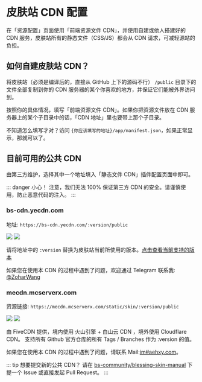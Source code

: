 # 皮肤站 CDN 配置

在「资源配置」页面使用「前端资源文件 CDN」，并使用自建或他人搭建好的 CDN 服务，皮肤站所有的静态文件（CSS/JS）都会从 CDN 请求，可减轻源站的负担。

## 如何自建皮肤站 CDN？

将皮肤站（必须是编译后的，直接从 GitHub 上下的源码不行） `/public` 目录下的文件全部复制到你的 CDN 服务器的某个你喜欢的地方，并保证它们能被外界访问到。

按照你的具体情况，填写「前端资源文件 CDN」。如果你把资源文件放在 CDN 服务器上的某个子目录中的话，「CDN 地址」里也要带上那个子目录。

不知道怎么填写才对？访问 `{你应该填写的地址}/app/manifest.json`，如果正常显示，那就可以了。

## 目前可用的公共 CDN

由第三方维护，选择其中一个地址填入「静态文件 CDN」插件配置页面中即可。

::: danger 小心！
注意，我们无法 100% 保证第三方 CDN 的安全。请谨慎使用，防止恶意代码的注入。
:::

### bs-cdn.yecdn.com

地址: `https://bs-cdn.yecdn.com/:version/public`

![](https://blessing-skin-manual.vercel.app/api/cdn?cdn=bs-cdn.yecdn.com/:version/public)
![](https://blessing-skin-manual.vercel.app/api/cdn?cdn=bs-cdn.yecdn.com/:version/public&version=4.4.0)

请将地址中的 `:version` 替换为皮肤站当前所使用的版本。[点击查看当前支持的版本](https://bs-cdn.yecdn.com/versions)

如果您在使用本 CDN 的过程中遇到了问题，欢迎通过 Telegram 联系我: [@ZoharWang](https://t.me/ZoharWang)

### mecdn.mcserverx.com

资源链接: `https://mecdn.mcserverx.com/static/skin/:version/public`

![](https://blessing-skin-manual.vercel.app/api/cdn?cdn=mecdn.mcserverx.com/static/skin/:version/public)
![](https://blessing-skin-manual.vercel.app/api/cdn?cdn=mecdn.mcserverx.com/static/skin/4.4.0/public&version=4.4.0)

由 FiveCDN 提供，境内使用 火山引擎 + 白山云 CDN ，境外使用 Cloudflare CDN。
支持所有 Github 官方仓库的所有 Tags / Branches 作为 :version 的值。

如果您在使用本 CDN 的过程中遇到了问题，请联系 Mail:[im#aehxy.com](mailto:im@aehxy.com)。

::: tip 想要提交新的公共 CDN？
请在 [bs-community/blessing-skin-manual](https://github.com/bs-community/blessing-skin-manual) 下提一个 Issue 或直接发起 Pull Request。
:::
